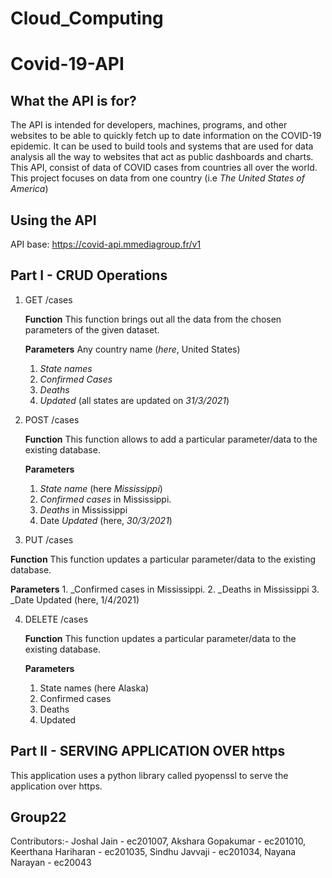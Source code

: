 # Cloud_Computing

# Covid-19-API

## What the API is for?

The API is intended for developers, machines, programs, and other websites to be able to quickly fetch up to date information on the COVID-19 epidemic.
It can be used to build tools and systems that are used for data analysis all the way to websites that act as public dashboards and charts. This API, consist of data of COVID cases from countries all over the world. This project focuses on data from one country (i.e _The United States of America_)

## Using the API
API base:
https://covid-api.mmediagroup.fr/v1

## Part I - CRUD Operations
1. GET /cases

   __Function__
    This function brings out all the data from the chosen parameters of the given dataset.

   __Parameters__
    Any country name (_here_, United States)
    1.	_State names_
    2.	_Confirmed Cases_
    3.	_Deaths_
    4.	_Updated_  (all states are updated on _31/3/2021_)

2. POST /cases
   
   __Function__
    This function allows to add a particular parameter/data to the existing database. 
   
   __Parameters__
    1.	_State name_ (here _Mississippi_)
    2.	_Confirmed cases_ in Mississippi.
    3.	_Deaths_ in Mississippi
    4.	Date _Updated_ (here, _30/3/2021_)

3. PUT /cases
  
  __Function__
    This function updates a particular parameter/data to the existing database. 
   
   __Parameters__
    1.	_Confirmed cases in Mississippi.
    2.	_Deaths in Mississippi
    3.	_Date Updated (here, 1/4/2021)

4. DELETE /cases
   
   __Function__
    This function updates a particular parameter/data to the existing database. 
   
   __Parameters__
    1.	State names (here Alaska)
    2.	Confirmed cases 
    3.	Deaths 
    4.	Updated 

## Part II - SERVING APPLICATION OVER https
This application uses a python library called pyopenssl to serve the application over https.




## Group22
Contributors:-
Joshal Jain - ec201007, 
Akshara Gopakumar - ec201010, 
Keerthana Hariharan - ec201035, 
Sindhu Javvaji - ec201034, 
Nayana Narayan - ec20043
